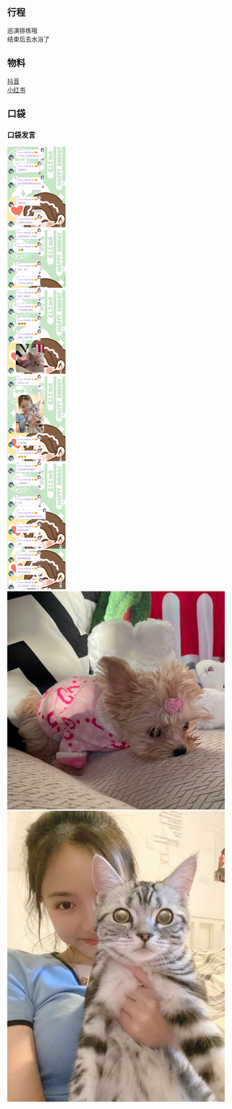 ## 行程
巡演排练哦<br>
结束后去水浴了

## 物料
[抖音](https://www.douyin.com/video/7012155213096160545)<br>
[小红书](http://www.xiaohongshu.com/discovery/item/6150422a000000000102bd88)<br>

## 口袋
### 口袋发言
![口袋发言](./pocket48/imgs/messages1.jpeg)<br>
![口袋发言](./pocket48/imgs/P1.jpeg)<br>
![口袋发言](./pocket48/imgs/P2.jpeg)<br>